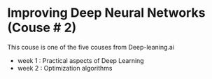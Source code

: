 # Improving Deep Neural Networks (Couse # 2)
This couse is one of the five couses from Deep-leaning.ai
- week 1 : Practical aspects of Deep Learning
- week 2 : Optimization algorithms
